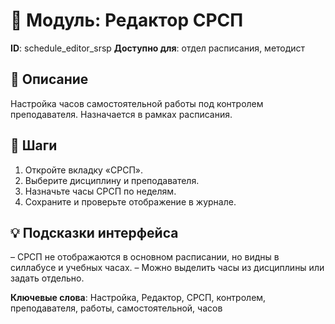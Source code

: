 # 📘 Модуль: Редактор СРСП
**ID**: schedule_editor_srsp
**Доступно для**: отдел расписания, методист

## 📝 Описание
Настройка часов самостоятельной работы под контролем преподавателя. Назначается в рамках расписания.

## 🩜 Шаги
1. Откройте вкладку «СРСП».
2. Выберите дисциплину и преподавателя.
3. Назначьте часы СРСП по неделям.
4. Сохраните и проверьте отображение в журнале.

## 💡 Подсказки интерфейса
– СРСП не отображаются в основном расписании, но видны в силлабусе и учебных часах.
– Можно выделить часы из дисциплины или задать отдельно.

**Ключевые слова**: Настройка, Редактор, СРСП, контролем, преподавателя, работы, самостоятельной, часов
